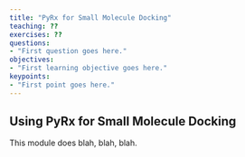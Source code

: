 ```yaml
---
title: "PyRx for Small Molecule Docking"
teaching: ??
exercises: ??
questions:
- "First question goes here."
objectives:
- "First learning objective goes here."
keypoints:
- "First point goes here."
---
```

## Using PyRx for Small Molecule Docking
This module does blah, blah, blah.
